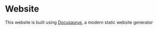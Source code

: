 # Website

This website is built using [Docusaurus](https://docusaurus.io/), a modern static website generator
